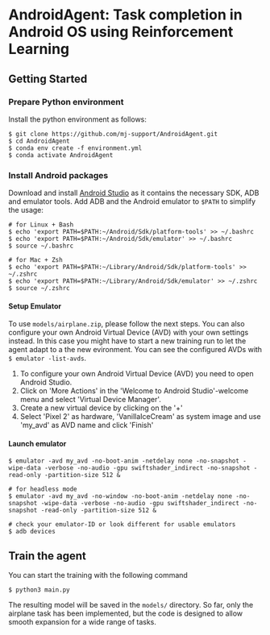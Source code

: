 # AndroidAgent: Task completion in Android OS using Reinforcement Learning

## Getting Started

### Prepare Python environment

Install the python environment as follows:

```shell
$ git clone https://github.com/mj-support/AndroidAgent.git
$ cd AndroidAgent
$ conda env create -f environment.yml
$ conda activate AndroidAgent
```

### Install Android packages

Download and install [Android Studio](https://developer.android.com/studio) as it contains the necessary SDK, ADB and emulator tools. Add ADB and the Android emulator to ```$PATH``` to simplify the usage:

```shell
# for Linux + Bash
$ echo 'export PATH=$PATH:~/Android/Sdk/platform-tools' >> ~/.bashrc
$ echo 'export PATH=$PATH:~/Android/Sdk/emulator' >> ~/.bashrc
$ source ~/.bashrc

# for Mac + Zsh
$ echo 'export PATH=$PATH:~/Library/Android/Sdk/platform-tools' >> ~/.zshrc
$ echo 'export PATH=$PATH:~/Library/Android/Sdk/emulator' >> ~/.zshrc
$ source ~/.zshrc
```

#### Setup Emulator

To use ```models/airplane.zip```, please follow the next steps. You can also configure your own Android Virtual Device (AVD) with your own settings instead. In this case you might have to start a new training run to let the agent adapt to a the new evironment. You can see the configured AVDs with ```$ emulator -list-avds```.

1. To configure your own Android Virtual Device (AVD) you need to open Android Studio.
2. Click on 'More Actions' in the 'Welcome to Android Studio'-welcome menu and select 'Virtual Device Manager'.
3. Create a new virtual device by clicking on the '+'
4. Select 'Pixel 2' as hardware, 'VanillaIceCream' as system image and use 'my_avd' as AVD name and click 'Finish'

#### Launch emulator

```shell
$ emulator -avd my_avd -no-boot-anim -netdelay none -no-snapshot -wipe-data -verbose -no-audio -gpu swiftshader_indirect -no-snapshot -read-only -partition-size 512 &

# for headless mode
$ emulator -avd my_avd -no-window -no-boot-anim -netdelay none -no-snapshot -wipe-data -verbose -no-audio -gpu swiftshader_indirect -no-snapshot -read-only -partition-size 512 &

# check your emulator-ID or look different for usable emulators 
$ adb devices
```

## Train the agent
You can start the training with the following command
```shell
$ python3 main.py
```
The resulting model will be saved in the ```models/``` directory. 
So far, only the airplane task has been implemented, but the code is designed to allow smooth expansion for a wide range of tasks.
